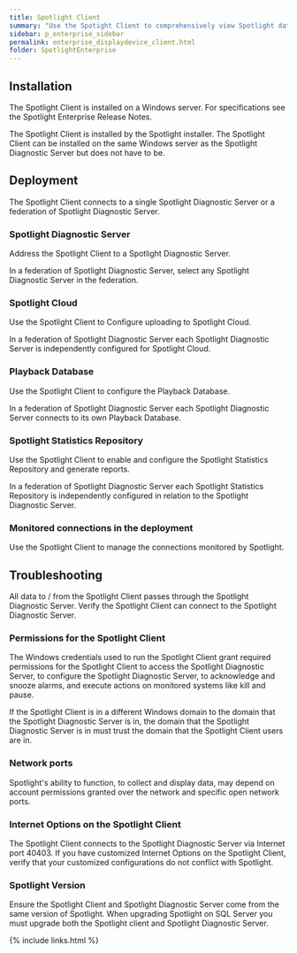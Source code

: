 ```yaml
---
title: Spotlight Client
summary: "Use the Spotight Client to comprehensively view Spotlight data and configure Spotlight.  Spotlight Client is a comprehensive viewer to Spotlight data. The Spotlight Client is required to configure Spotlight and access Reporting and Trending data."
sidebar: p_enterprise_sidebar
permalink: enterprise_displaydevice_client.html
folder: SpotlightEnterprise
---
```


## Installation

The Spotlight Client is installed on a Windows server. For specifications see the Spotlight Enterprise Release Notes.

The Spotlight Client is installed by the Spotlight installer. The Spotlight Client can be installed on the same Windows server as the Spotlight Diagnostic Server but does not have to be.

## Deployment

The Spotlight Client connects to a single Spotlight Diagnostic Server or a federation of Spotlight Diagnostic Server.

### Spotlight Diagnostic Server


Address the Spotlight Client to a Spotlight Diagnostic Server.

In a federation of Spotlight Diagnostic Server, select any Spotlight Diagnostic Server in the federation.

### Spotlight Cloud


Use the Spotlight Client to Configure uploading to Spotlight Cloud.

In a federation of Spotlight Diagnostic Server each Spotlight Diagnostic Server is independently configured for Spotlight Cloud.

### Playback Database

Use the Spotlight Client to configure the Playback Database.

In a federation of Spotlight Diagnostic Server each Spotlight Diagnostic Server connects to its own Playback Database.

### Spotlight Statistics Repository

Use the Spotlight Client to enable and configure the Spotlight Statistics Repository and generate reports.

In a federation of Spotlight Diagnostic Server each Spotlight Statistics Repository is independently configured in relation to the Spotlight Diagnostic Server.

### Monitored connections in the deployment

Use the Spotlight Client to manage the connections monitored by Spotlight.


## Troubleshooting

All data to / from the Spotlight Client passes through the Spotlight Diagnostic Server. Verify the Spotlight Client can connect to the Spotlight Diagnostic Server.

### Permissions for the Spotlight Client

The Windows credentials used to run the Spotlight Client grant required permissions for the Spotlight Client to access the Spotlight Diagnostic Server, to configure the Spotlight Diagnostic Server, to acknowledge and snooze alarms, and execute actions on monitored systems like kill and pause.

If the Spotlight Client is in a different Windows domain to the domain that the Spotlight Diagnostic Server is in, the domain that the Spotlight Diagnostic Server is in must trust the domain that the Spotlight Client users are in.

### Network ports

Spotlight's ability to function, to collect and display data, may depend on account permissions granted over the network and specific open network ports.

### Internet Options on the Spotlight Client

The Spotlight Client connects to the Spotlight Diagnostic Server via Internet port 40403. If you have customized Internet Options on the Spotlight Client, verify that your customized configurations do not conflict with Spotlight.

### Spotlight Version

Ensure the Spotlight Client and Spotlight Diagnostic Server come from the same version of Spotlight. When upgrading Spotlight on SQL Server you must upgrade both the Spotlight client and Spotlight Diagnostic Server.



{% include links.html %}
